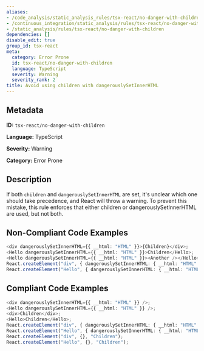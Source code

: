 ```yaml
---
aliases:
- /code_analysis/static_analysis_rules/tsx-react/no-danger-with-children
- /continuous_integration/static_analysis/rules/tsx-react/no-danger-with-children
- /static_analysis/rules/tsx-react/no-danger-with-children
dependencies: []
disable_edit: true
group_id: tsx-react
meta:
  category: Error Prone
  id: tsx-react/no-danger-with-children
  language: TypeScript
  severity: Warning
  severity_rank: 2
title: Avoid using children with dangerouslySetInnerHTML
---
```

<!--  SOURCED FROM https://github.com/DataDog/datadog-static-analyzer-rule-docs -->


## Metadata
**ID:** `tsx-react/no-danger-with-children`

**Language:** TypeScript

**Severity:** Warning

**Category:** Error Prone

## Description
If both `children` and `dangerouslySetInnerHTML` are set, it's unclear which one should take precedence, and React will throw a warning. To prevent this mistake, this rule enforces that either children or dangerouslySetInnerHTML are used, but not both.

## Non-Compliant Code Examples
```typescript
<div dangerouslySetInnerHTML={{ __html: "HTML" }}>{Children}</div>;
<Hello dangerouslySetInnerHTML={{ __html: "HTML" }}>Children</Hello>;
<Hello dangerouslySetInnerHTML={{ __html: "HTML" }}><Another /></Hello>;
React.createElement("div", { dangerouslySetInnerHTML: { __html: "HTML" } }, "Children");
React.createElement("Hello", { dangerouslySetInnerHTML: { __html: "HTML" } }, "Children");
```

## Compliant Code Examples
```typescript
<div dangerouslySetInnerHTML={{ __html: "HTML" }} />;
<Hello dangerouslySetInnerHTML={{ __html: "HTML" }} />;
<div>Children</div>;
<Hello>Children</Hello>;
React.createElement("div", { dangerouslySetInnerHTML: { __html: "HTML" } });
React.createElement("Hello", { dangerouslySetInnerHTML: { __html: "HTML" } });
React.createElement("div", {}, "Children");
React.createElement("Hello", {}, "Children");
```
